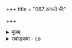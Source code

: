 +++
title = "067 आधत्ते धीः"

+++
<details><summary>मूलम्</summary>

आधत्ते धीः क्रियात्वात् किमपि गमनवत् कर्मणीत्यप्य(सारं)युक्तं दत्तानेकोत्तरत्वान्न च फलमधिकं भाति हानादिमात्रात् ।  
हेतुर्धात्वर्थता चेदतिचरणमथ स्पन्दता स्यादसिद्धिर्धीस्वारस्यानृशंस्यादनुमतमधिकं कैश्चिदस्मत्सयूथ्यैः ॥ ६७ ॥
</details>

<details><summary>सर्वाङ्कषा - ६७</summary>

आधत्त 

माऽस्तु व्यवहारात्प्राकट्यसिद्धिः । अनुमानेनैव तत्साधयाम इति वदन्तं प्रत्याचष्टे-अ इत्यादि । **धीः** = ज्ञानम् **क्रियात्वात्** = धात्वर्थत्वात् किमपि विशेषम् कर्मणि आधत्ते - स्वविषये जनयति, **गमनवत्** =गमनक्रियावत् । 'ज्ञानम् स्वकर्मणि किञ्चिदतिशयाधायकम्, क्रियात्वात्, गमनक्रियावत्' इति प्रयोगः । गमनक्रिया हि कर्मणि ग्रामे संयोगाख्यमतिशयं जनयतीति संप्रतिपन्नम् । अतः ज्ञानस्यापि 'जानाति’ इति धात्वर्थत्वात् ज्ञानं विषये कञ्चन धर्ममापादयति । स एव ज्ञातता, प्राकट्यमित्यादिशब्दैरभिधीयत इति पूर्वपक्षः । तदेतन्निराकरोति इत्यप्ययुक्तमिति । तत्र हेतु : - दत्तानेकोत्तरत्वात् इति । इष्टानिष्टप्रणष्टादिषु व्यभिचारस्य दर्शितत्वात् । किञ्च – हानोपादानस्थले **हानादिमात्रात्** = केवलात् हानादुपादानाद्वा अधिकं फलं न च भाति । क्रियाया अन्तिमं फलं हानमुपादानं वा । उपादत्ते इत्यत्र कथञ्चित् कर्मणि अतिशयस्य वक्तुं शक्यत्वेऽपि ' शोकं जहाति' इत्यत्र शोके कीदृशोऽतिशयो वक्तुं शक्यते । अतः क्रियाजन्यफलशालित्वं संभवस्थलाभिप्रायेण, न तु सर्वत्र । किञ्च – 'क्रियात्वात्' इत्यत्र किं नाम क्रियात्वम्? केवलं धात्वर्थत्वमात्रत्वम्, उत स्पन्दनरूपत्वम्? आद्ये हेतुः धात्वर्थता **चेत्** = धात्वर्थत्वमात्रं चेत्, **अतिचरणम्** = व्यभिचारः । 'घटोऽस्ति' इत्यत्रास्तित्वं सिद्धमेव । सत्त्वमेवातिशयश्चेत् 'घटे सत्त्वमस्ति' इति प्रयोगे का गतिः ? **अथ** = अथवा द्वितीये स्पन्दता, तदा असिद्धिः स्यात्, न हि ज्ञानं स्पन्दनरूपम् । एवं सत्यपि कैश्चित् **अस्मत्सयूथ्यैः** = अस्मदेकदेशिभिः **धीस्वारस्यानृशंस्यात्** = आपाततो ज्ञायमानार्थस्य त्यागानौचित्यात् प्राकट्यम् **अधिकम्** = अतिरिक्तम् **अनुमतम्** = अङ्गीकृतम् ॥ 



'अनुभूतिः अनन्याधीनस्वधर्मव्यवहारा, स्वसंबन्धादर्थान्तरे तद्धर्मव्यवहारहेतुत्वात्' इति श्रीभाष्यम् । अत्र 'अनुभूतिः अनन्याधीनस्वधर्मा, स्वसंबन्धादर्थान्तरे तद्धर्महेतुत्वात्' इत्येकमनुमानम् । 'अनुभूति : अनन्याधीनस्वव्यवहारा, स्वसंबन्धादर्थान्तरे तद्व्यवहारहेतुत्वात्' इति द्वितीयमनुमानम् । प्रथमानुमाने ' तद्धर्महेतुत्वात्' इत्यनेन विषये प्राकट्यरूपधर्महेतुत्वं ज्ञानस्याङ्गीकृत्य प्रयोगः । द्वितीये तदनङ्गीकृत्य प्रयोगः । एवं परस्परविरुद्धौ पक्षौ कथं संभवेताम् ? अतः प्रथमानुमानमभ्युपगमवादरूपम् । द्वितीयं तु स्वमतम् । न च वैपरीत्यं किं न स्यादिति शङ्खयम्, सिद्धान्ते ज्ञानस्य स्वयंप्रकाशत्वात् । प्राकट्यपक्षे ज्ञानस्य 

1

754 

G 

[ इच्छादयो ज्ञानपरिणामाः ] 

428. 

429. 

इच्छाद्वेषप्रयत्नाः सुखमितरदपि ज्ञानतो नातिरिक्ताः 

या धीस्तद्धेतुरिष्टा, न तदधिकतया कल्पने कोऽपि लाभः । पर्यायत्वं विशेषे न तु भवति, यथा प्रत्यभिज्ञादिभेदे 

नो चेत्, ईर्ष्याभ्यसूयाभयधृतिकरुणाद्यन्यदन्यच्च कल्प्यम् ॥68॥ 

[ रागद्वेषादीनां कल्पितत्वनिरासः ] 

चेतः स्त्रोतस्स्त्रुतीनां चिदवधिकतया चैत्तसङ्केतभाजां 

रागद्वेषादिकानामभिदधतु कथं भावमस्थेमभावाः । 

नित्यानुमेयत्वप्रसङ्गात् । एवं प्रमेयसौक्ष्म्यमजानद्भिः कैश्चित् प्राकट्यं सिद्धान्तेऽपि संमतमित्यभिहितम् । ज्ञानस्वप्रकाशत्ववादे तु प्राकट्यं ज्ञानेनैवान्यथासिद्धमिति भाव्यम् ॥ 

नेत्रे निमील्य सर्वत्र चिन्त्योऽर्थः केवलं बुधैः । न शक्नुवन्ति ये त्वेवं ते त्यजन्तु विचारणाम् ॥ हन्त ! पश्य गृहं वापि गृहिणीं वा सुतानपि । संत्यक्तुं प्रभवन्तीति दृष्टं ख्यातेरपेक्षया ॥ कथमेवं ख्यात्यपेक्षा नृणामिति विचिन्तय । अत्रैव वर्तते किञ्चिद्रहस्यं परमाद्भुतम् ॥ 

तज्जानाति नरो यस्तु ज्ञातं तेनाखिलं रहः । जितं तेन जगत्सर्वं शान्तिश्चापि स्वयं भवेत् ॥ ६७ ॥
</details>
